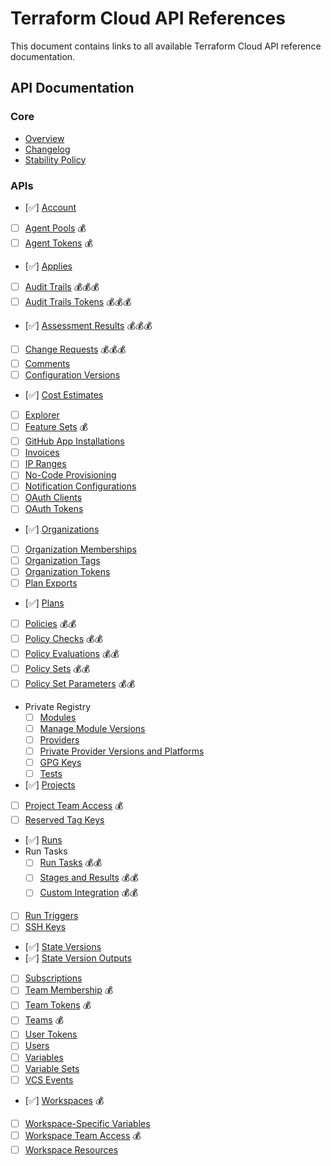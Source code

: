 # Terraform Cloud API References

This document contains links to all available Terraform Cloud API reference documentation.

## API Documentation

### Core
- [Overview](https://developer.hashicorp.com/terraform/cloud-docs/api-docs)
- [Changelog](https://developer.hashicorp.com/terraform/cloud-docs/api-docs/changelog)
- [Stability Policy](https://developer.hashicorp.com/terraform/cloud-docs/api-docs/stability-policy)

### APIs
- [✅] [Account](https://developer.hashicorp.com/terraform/cloud-docs/api-docs/account)
- [ ] [Agent Pools](https://developer.hashicorp.com/terraform/cloud-docs/api-docs/agents) 💰
- [ ] [Agent Tokens](https://developer.hashicorp.com/terraform/cloud-docs/api-docs/agent-tokens) 💰
- [✅] [Applies](https://developer.hashicorp.com/terraform/cloud-docs/api-docs/applies)
- [ ] [Audit Trails](https://developer.hashicorp.com/terraform/cloud-docs/api-docs/audit-trails) 💰💰💰
- [ ] [Audit Trails Tokens](https://developer.hashicorp.com/terraform/cloud-docs/api-docs/audit-trails-tokens) 💰💰💰
- [✅] [Assessment Results](https://developer.hashicorp.com/terraform/cloud-docs/api-docs/assessment-results) 💰💰💰
- [ ] [Change Requests](https://developer.hashicorp.com/terraform/cloud-docs/api-docs/change-requests) 💰💰💰
- [ ] [Comments](https://developer.hashicorp.com/terraform/cloud-docs/api-docs/comments)
- [ ] [Configuration Versions](https://developer.hashicorp.com/terraform/cloud-docs/api-docs/configuration-versions)
- [✅] [Cost Estimates](https://developer.hashicorp.com/terraform/cloud-docs/api-docs/cost-estimates)
- [ ] [Explorer](https://developer.hashicorp.com/terraform/cloud-docs/api-docs/explorer)
- [ ] [Feature Sets](https://developer.hashicorp.com/terraform/cloud-docs/api-docs/feature-sets) 💰
- [ ] [GitHub App Installations](https://developer.hashicorp.com/terraform/cloud-docs/api-docs/github-app-installations)
- [ ] [Invoices](https://developer.hashicorp.com/terraform/cloud-docs/api-docs/invoices)
- [ ] [IP Ranges](https://developer.hashicorp.com/terraform/cloud-docs/api-docs/ip-ranges)
- [ ] [No-Code Provisioning](https://developer.hashicorp.com/terraform/cloud-docs/api-docs/no-code-provisioning)
- [ ] [Notification Configurations](https://developer.hashicorp.com/terraform/cloud-docs/api-docs/notification-configurations)
- [ ] [OAuth Clients](https://developer.hashicorp.com/terraform/cloud-docs/api-docs/oauth-clients)
- [ ] [OAuth Tokens](https://developer.hashicorp.com/terraform/cloud-docs/api-docs/oauth-tokens)
- [✅] [Organizations](https://developer.hashicorp.com/terraform/cloud-docs/api-docs/organizations)
- [ ] [Organization Memberships](https://developer.hashicorp.com/terraform/cloud-docs/api-docs/organization-memberships)
- [ ] [Organization Tags](https://developer.hashicorp.com/terraform/cloud-docs/api-docs/organization-tags)
- [ ] [Organization Tokens](https://developer.hashicorp.com/terraform/cloud-docs/api-docs/organization-tokens)
- [ ] [Plan Exports](https://developer.hashicorp.com/terraform/cloud-docs/api-docs/plan-exports)
- [✅] [Plans](https://developer.hashicorp.com/terraform/cloud-docs/api-docs/plans)
- [ ] [Policies](https://developer.hashicorp.com/terraform/cloud-docs/api-docs/policies) 💰💰
- [ ] [Policy Checks](https://developer.hashicorp.com/terraform/cloud-docs/api-docs/policy-checks) 💰💰
- [ ] [Policy Evaluations](https://developer.hashicorp.com/terraform/cloud-docs/api-docs/policy-evaluations) 💰💰
- [ ] [Policy Sets](https://developer.hashicorp.com/terraform/cloud-docs/api-docs/policy-sets) 💰💰
- [ ] [Policy Set Parameters](https://developer.hashicorp.com/terraform/cloud-docs/api-docs/policy-set-params) 💰💰
- Private Registry
  - [ ] [Modules](https://developer.hashicorp.com/terraform/cloud-docs/api-docs/private-registry/modules)
  - [ ] [Manage Module Versions](https://developer.hashicorp.com/terraform/cloud-docs/api-docs/private-registry/manage-module-versions)
  - [ ] [Providers](https://developer.hashicorp.com/terraform/cloud-docs/api-docs/private-registry/providers)
  - [ ] [Private Provider Versions and Platforms](https://developer.hashicorp.com/terraform/cloud-docs/api-docs/private-registry/provider-versions-platforms)
  - [ ] [GPG Keys](https://developer.hashicorp.com/terraform/cloud-docs/api-docs/private-registry/gpg-keys)
  - [ ] [Tests](https://developer.hashicorp.com/terraform/cloud-docs/api-docs/private-registry/tests)
- [✅] [Projects](https://developer.hashicorp.com/terraform/cloud-docs/api-docs/projects)
- [ ] [Project Team Access](https://developer.hashicorp.com/terraform/cloud-docs/api-docs/project-team-access) 💰
- [ ] [Reserved Tag Keys](https://developer.hashicorp.com/terraform/cloud-docs/api-docs/reserved-tag-keys)
- [✅] [Runs](https://developer.hashicorp.com/terraform/cloud-docs/api-docs/run)
- Run Tasks
  - [ ] [Run Tasks](https://developer.hashicorp.com/terraform/cloud-docs/api-docs/run-tasks/run-tasks) 💰💰
  - [ ] [Stages and Results](https://developer.hashicorp.com/terraform/cloud-docs/api-docs/run-tasks/run-task-stages-and-results) 💰💰
  - [ ] [Custom Integration](https://developer.hashicorp.com/terraform/cloud-docs/api-docs/run-tasks/run-tasks-integration) 💰💰
- [ ] [Run Triggers](https://developer.hashicorp.com/terraform/cloud-docs/api-docs/run-triggers)
- [ ] [SSH Keys](https://developer.hashicorp.com/terraform/cloud-docs/api-docs/ssh-keys)
- [✅] [State Versions](https://developer.hashicorp.com/terraform/cloud-docs/api-docs/state-versions)
- [✅] [State Version Outputs](https://developer.hashicorp.com/terraform/cloud-docs/api-docs/state-version-outputs)
- [ ] [Subscriptions](https://developer.hashicorp.com/terraform/cloud-docs/api-docs/subscriptions)
- [ ] [Team Membership](https://developer.hashicorp.com/terraform/cloud-docs/api-docs/team-members) 💰
- [ ] [Team Tokens](https://developer.hashicorp.com/terraform/cloud-docs/api-docs/team-tokens) 💰
- [ ] [Teams](https://developer.hashicorp.com/terraform/cloud-docs/api-docs/teams) 💰
- [ ] [User Tokens](https://developer.hashicorp.com/terraform/cloud-docs/api-docs/user-tokens)
- [ ] [Users](https://developer.hashicorp.com/terraform/cloud-docs/api-docs/users)
- [ ] [Variables](https://developer.hashicorp.com/terraform/cloud-docs/api-docs/variables)
- [ ] [Variable Sets](https://developer.hashicorp.com/terraform/cloud-docs/api-docs/variable-sets)
- [ ] [VCS Events](https://developer.hashicorp.com/terraform/cloud-docs/api-docs/vcs-events)
- [✅] [Workspaces](https://developer.hashicorp.com/terraform/cloud-docs/api-docs/workspaces) 💰
- [ ] [Workspace-Specific Variables](https://developer.hashicorp.com/terraform/cloud-docs/api-docs/workspace-variables)
- [ ] [Workspace Team Access](https://developer.hashicorp.com/terraform/cloud-docs/api-docs/team-access) 💰
- [ ] [Workspace Resources](https://developer.hashicorp.com/terraform/cloud-docs/api-docs/workspace-resources)
